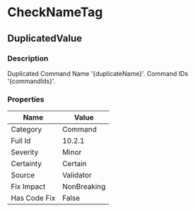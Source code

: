 ﻿---  
uid: Validator_10_2_1  
---

# CheckNameTag

## DuplicatedValue

### Description

Duplicated Command Name '{duplicateName}'. Command IDs '{commandIds}'.

### Properties

| Name         | Value       |
| ------------ | ----------- |
| Category     | Command     |
| Full Id      | 10.2.1      |
| Severity     | Minor       |
| Certainty    | Certain     |
| Source       | Validator   |
| Fix Impact   | NonBreaking |
| Has Code Fix | False       |
